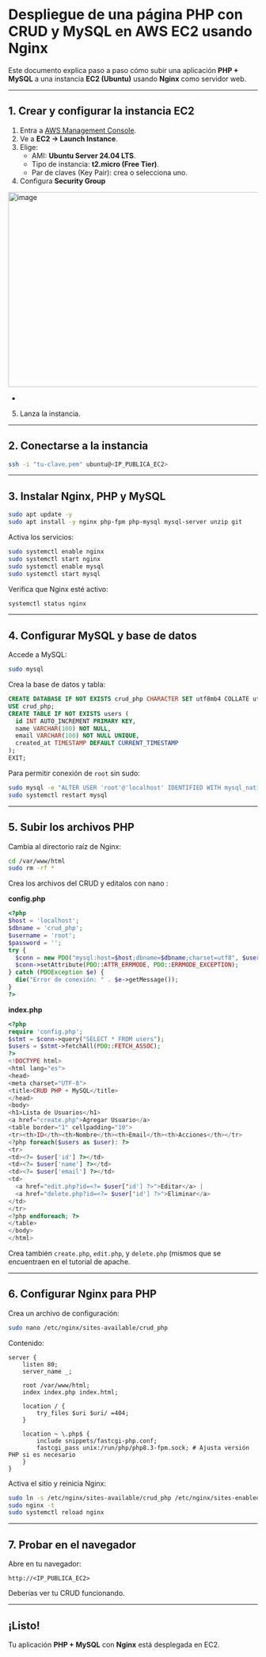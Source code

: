 #  Despliegue de una página PHP con CRUD y MySQL en AWS EC2 usando **Nginx**

Este documento explica paso a paso cómo subir una aplicación **PHP + MySQL** a una instancia **EC2 (Ubuntu)** usando **Nginx** como servidor web.

---

##  1. Crear y configurar la instancia EC2

1. Entra a [AWS Management Console](https://aws.amazon.com/console/).
2. Ve a **EC2 → Launch Instance**.
3. Elige:
   - AMI: **Ubuntu Server 24.04 LTS**.
   - Tipo de instancia: **t2.micro (Free Tier)**.
   - Par de claves (Key Pair): crea o selecciona uno.
4. Configura **Security Group** 

<img width="976" height="393" alt="image" src="https://github.com/user-attachments/assets/378901a0-370d-4a9e-9cd8-d04c4395f0c0" />

   - 
5. Lanza la instancia.

---

##  2. Conectarse a la instancia

```bash
ssh -i "tu-clave.pem" ubuntu@<IP_PUBLICA_EC2>
```

---

##  3. Instalar Nginx, PHP y MySQL

```bash
sudo apt update -y
sudo apt install -y nginx php-fpm php-mysql mysql-server unzip git
```

Activa los servicios:

```bash
sudo systemctl enable nginx
sudo systemctl start nginx
sudo systemctl enable mysql
sudo systemctl start mysql
```

Verifica que Nginx esté activo:
```bash
systemctl status nginx
```

---

##  4. Configurar MySQL y base de datos

Accede a MySQL:
```bash
sudo mysql
```

Crea la base de datos y tabla:
```sql
CREATE DATABASE IF NOT EXISTS crud_php CHARACTER SET utf8mb4 COLLATE utf8mb4_general_ci;
USE crud_php;
CREATE TABLE IF NOT EXISTS users (
  id INT AUTO_INCREMENT PRIMARY KEY,
  name VARCHAR(100) NOT NULL,
  email VARCHAR(100) NOT NULL UNIQUE,
  created_at TIMESTAMP DEFAULT CURRENT_TIMESTAMP
);
EXIT;
```

Para permitir conexión de `root` sin sudo:
```bash
sudo mysql -e "ALTER USER 'root'@'localhost' IDENTIFIED WITH mysql_native_password BY '';"
sudo systemctl restart mysql
```

---

##  5. Subir los archivos PHP

Cambia al directorio raíz de Nginx:
```bash
cd /var/www/html
sudo rm -rf *
```

Crea los archivos del CRUD  y editalos con nano :

**config.php**
```php
<?php
$host = 'localhost';
$dbname = 'crud_php';
$username = 'root';
$password = '';
try {
  $conn = new PDO("mysql:host=$host;dbname=$dbname;charset=utf8", $username, $password);
  $conn->setAttribute(PDO::ATTR_ERRMODE, PDO::ERRMODE_EXCEPTION);
} catch (PDOException $e) {
  die("Error de conexión: " . $e->getMessage());
}
?>
```

**index.php**
```php
<?php
require 'config.php';
$stmt = $conn->query("SELECT * FROM users");
$users = $stmt->fetchAll(PDO::FETCH_ASSOC);
?>
<!DOCTYPE html>
<html lang="es">
<head>
<meta charset="UTF-8">
<title>CRUD PHP + MySQL</title>
</head>
<body>
<h1>Lista de Usuarios</h1>
<a href="create.php">Agregar Usuario</a>
<table border="1" cellpadding="10">
<tr><th>ID</th><th>Nombre</th><th>Email</th><th>Acciones</th></tr>
<?php foreach($users as $user): ?>
<tr>
<td><?= $user['id'] ?></td>
<td><?= $user['name'] ?></td>
<td><?= $user['email'] ?></td>
<td>
  <a href="edit.php?id=<?= $user['id'] ?>">Editar</a> |
  <a href="delete.php?id=<?= $user['id'] ?>">Eliminar</a>
</td>
</tr>
<?php endforeach; ?>
</table>
</body>
</html>
```

Crea también `create.php`, `edit.php`, y `delete.php` (mismos que se encuentraen en el tutorial de apache.

---

## 6. Configurar Nginx para PHP

Crea un archivo de configuración:
```bash
sudo nano /etc/nginx/sites-available/crud_php
```

Contenido:
```nginx
server {
    listen 80;
    server_name _;

    root /var/www/html;
    index index.php index.html;

    location / {
        try_files $uri $uri/ =404;
    }

    location ~ \.php$ {
        include snippets/fastcgi-php.conf;
        fastcgi_pass unix:/run/php/php8.3-fpm.sock; # Ajusta versión PHP si es necesario
    }
}
```

Activa el sitio y reinicia Nginx:
```bash
sudo ln -s /etc/nginx/sites-available/crud_php /etc/nginx/sites-enabled/
sudo nginx -t
sudo systemctl reload nginx
```

---

##  7. Probar en el navegador

Abre en tu navegador:
```
http://<IP_PUBLICA_EC2>
```
Deberías ver tu CRUD funcionando.

---

##  ¡Listo!
Tu aplicación **PHP + MySQL** con **Nginx** está desplegada en EC2.

